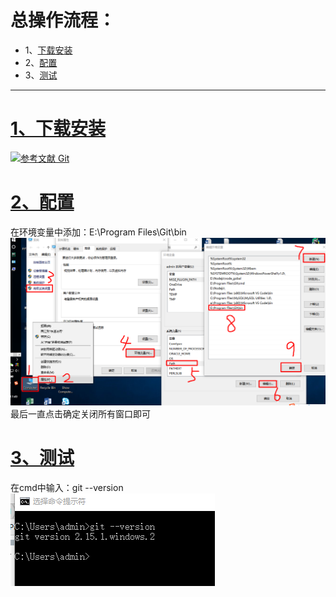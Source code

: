 # 总操作流程：
- 1、[下载安装](#git-01)
- 2、[配置](#git-02)
- 3、[测试](#git-03)

***

# <a name="git-01" href="#" >1、下载安装</a>
[![](https://img.shields.io/badge/参考文献-Git-green.svg "参考文献 Git")](https://git-scm.com/)

# <a name="git-02" href="#" >2、配置</a>
在环境变量中添加：E:\Program Files\Git\bin
![](image/1-1.png)
最后一直点击确定关闭所有窗口即可

# <a name="git-03" href="#" >3、测试</a>
在cmd中输入：git --version
![](image/1-2.png)
